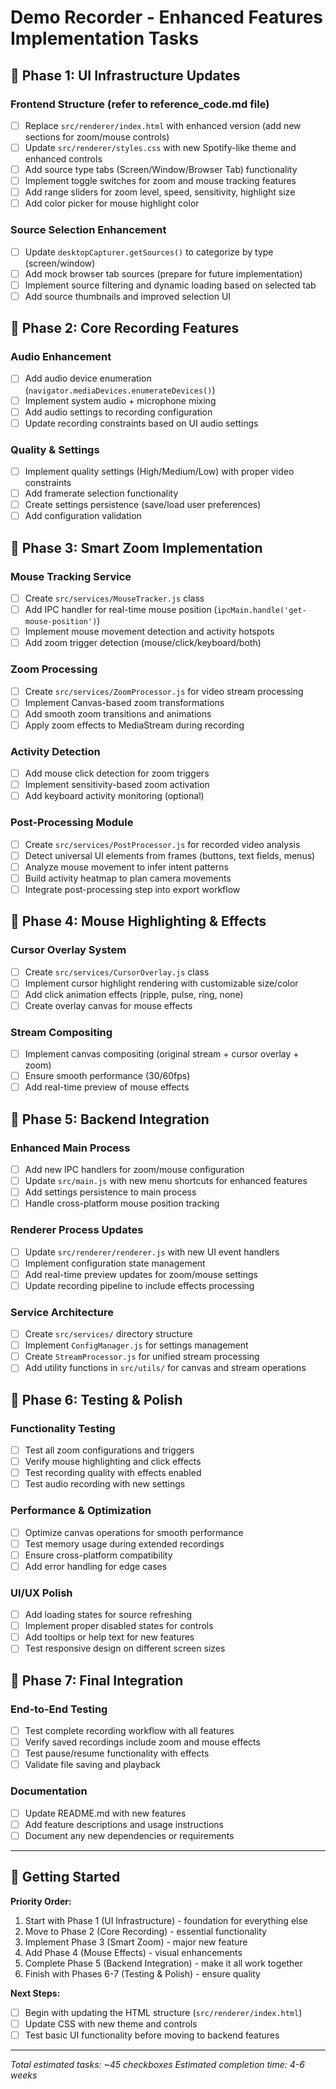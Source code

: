 # Demo Recorder - Enhanced Features Implementation Tasks

## 🎯 Phase 1: UI Infrastructure Updates

### Frontend Structure (refer to reference_code.md file)
- [ ] Replace `src/renderer/index.html` with enhanced version (add new sections for zoom/mouse controls)
- [ ] Update `src/renderer/styles.css` with new Spotify-like theme and enhanced controls
- [ ] Add source type tabs (Screen/Window/Browser Tab) functionality
- [ ] Implement toggle switches for zoom and mouse tracking features
- [ ] Add range sliders for zoom level, speed, sensitivity, highlight size
- [ ] Add color picker for mouse highlight color

### Source Selection Enhancement  
- [ ] Update `desktopCapturer.getSources()` to categorize by type (screen/window)
- [ ] Add mock browser tab sources (prepare for future implementation)
- [ ] Implement source filtering and dynamic loading based on selected tab
- [ ] Add source thumbnails and improved selection UI

## 🎯 Phase 2: Core Recording Features

### Audio Enhancement
- [ ] Add audio device enumeration (`navigator.mediaDevices.enumerateDevices()`)
- [ ] Implement system audio + microphone mixing
- [ ] Add audio settings to recording configuration
- [ ] Update recording constraints based on UI audio settings

### Quality & Settings
- [ ] Implement quality settings (High/Medium/Low) with proper video constraints
- [ ] Add framerate selection functionality
- [ ] Create settings persistence (save/load user preferences)
- [ ] Add configuration validation

## 🎯 Phase 3: Smart Zoom Implementation

### Mouse Tracking Service
- [ ] Create `src/services/MouseTracker.js` class
- [ ] Add IPC handler for real-time mouse position (`ipcMain.handle('get-mouse-position')`)
- [ ] Implement mouse movement detection and activity hotspots
- [ ] Add zoom trigger detection (mouse/click/keyboard/both)

### Zoom Processing
- [ ] Create `src/services/ZoomProcessor.js` for video stream processing
- [ ] Implement Canvas-based zoom transformations
- [ ] Add smooth zoom transitions and animations
- [ ] Apply zoom effects to MediaStream during recording

### Activity Detection
- [ ] Add mouse click detection for zoom triggers
- [ ] Implement sensitivity-based zoom activation
- [ ] Add keyboard activity monitoring (optional)

### Post-Processing Module
- [ ] Create `src/services/PostProcessor.js` for recorded video analysis
- [ ] Detect universal UI elements from frames (buttons, text fields, menus)
- [ ] Analyze mouse movement to infer intent patterns
- [ ] Build activity heatmap to plan camera movements
- [ ] Integrate post-processing step into export workflow

## 🎯 Phase 4: Mouse Highlighting & Effects

### Cursor Overlay System
- [ ] Create `src/services/CursorOverlay.js` class
- [ ] Implement cursor highlight rendering with customizable size/color
- [ ] Add click animation effects (ripple, pulse, ring, none)
- [ ] Create overlay canvas for mouse effects

### Stream Compositing
- [ ] Implement canvas compositing (original stream + cursor overlay + zoom)
- [ ] Ensure smooth performance (30/60fps)
- [ ] Add real-time preview of mouse effects

## 🎯 Phase 5: Backend Integration

### Enhanced Main Process
- [ ] Add new IPC handlers for zoom/mouse configuration
- [ ] Update `src/main.js` with new menu shortcuts for enhanced features
- [ ] Add settings persistence to main process
- [ ] Handle cross-platform mouse position tracking

### Renderer Process Updates
- [ ] Update `src/renderer/renderer.js` with new UI event handlers
- [ ] Implement configuration state management
- [ ] Add real-time preview updates for zoom/mouse settings
- [ ] Update recording pipeline to include effects processing

### Service Architecture
- [ ] Create `src/services/` directory structure
- [ ] Implement `ConfigManager.js` for settings management
- [ ] Create `StreamProcessor.js` for unified stream processing
- [ ] Add utility functions in `src/utils/` for canvas and stream operations

## 🎯 Phase 6: Testing & Polish

### Functionality Testing
- [ ] Test all zoom configurations and triggers
- [ ] Verify mouse highlighting and click effects
- [ ] Test recording quality with effects enabled
- [ ] Test audio recording with new settings

### Performance & Optimization
- [ ] Optimize canvas operations for smooth performance
- [ ] Test memory usage during extended recordings
- [ ] Ensure cross-platform compatibility
- [ ] Add error handling for edge cases

### UI/UX Polish
- [ ] Add loading states for source refreshing
- [ ] Implement proper disabled states for controls
- [ ] Add tooltips or help text for new features
- [ ] Test responsive design on different screen sizes

## 🎯 Phase 7: Final Integration

### End-to-End Testing
- [ ] Test complete recording workflow with all features
- [ ] Verify saved recordings include zoom and mouse effects
- [ ] Test pause/resume functionality with effects
- [ ] Validate file saving and playback

### Documentation
- [ ] Update README.md with new features
- [ ] Add feature descriptions and usage instructions
- [ ] Document any new dependencies or requirements

---

## 🚀 Getting Started

**Priority Order:**
1. Start with Phase 1 (UI Infrastructure) - foundation for everything else
2. Move to Phase 2 (Core Recording) - essential functionality
3. Implement Phase 3 (Smart Zoom) - major new feature
4. Add Phase 4 (Mouse Effects) - visual enhancements
5. Complete Phase 5 (Backend Integration) - make it all work together
6. Finish with Phases 6-7 (Testing & Polish) - ensure quality

**Next Steps:**
- [ ] Begin with updating the HTML structure (`src/renderer/index.html`)
- [ ] Update CSS with new theme and controls
- [ ] Test basic UI functionality before moving to backend features

---

*Total estimated tasks: ~45 checkboxes*
*Estimated completion time: 4-6 weeks*